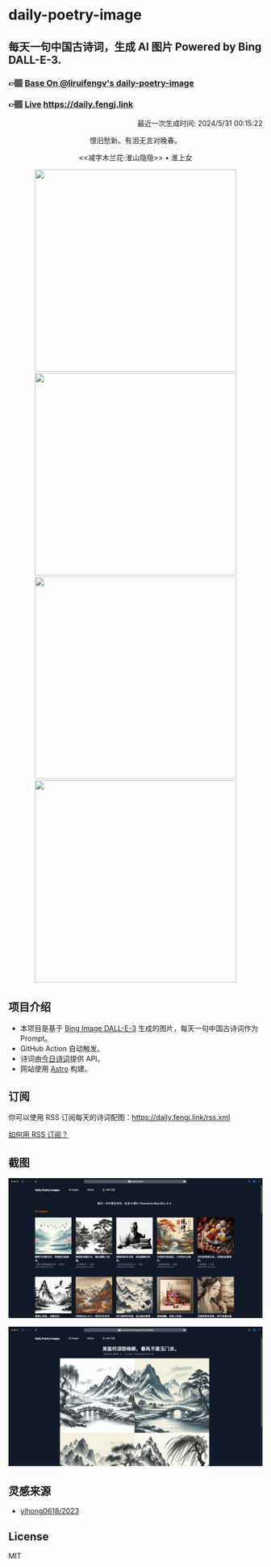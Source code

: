 
# daily-poetry-image

## 每天一句中国古诗词，生成 AI 图片 Powered by Bing DALL-E-3.

### 👉🏽 [Base On @liruifengv's daily-poetry-image](https://github.com/liruifengv/daily-poetry-image)

### 👉🏽 [Live](https://daily.fengj.link) https://daily.fengj.link

<p align="right">
  最近一次生成时间: 2024/5/31 00:15:22
</p>
<p align="center">
恨旧愁新。有泪无言对晚春。
</p>
<p align="center">
<<减字木兰花·淮山隐隐>> • 淮上女
</p>
<p align="center">
<img src="https://tse4.mm.bing.net/th/id/OIG4.UPBopzvVaWCh8lzvl8md" height="400" width="400" />
<img src="https://tse2.mm.bing.net/th/id/OIG4.I.k1QkfnhQWCEpdzFipr" height="400" width="400" />
<img src="https://tse3.mm.bing.net/th/id/OIG4.zz4gW_mt7_txx7WqCahr" height="400" width="400" />
<img src="https://tse2.mm.bing.net/th/id/OIG4.VRp3A3DjG9lP85uHmrC5" height="400" width="400" />
</p>

## 项目介绍

-   本项目是基于 [Bing Image DALL-E-3](https://www.bing.com/images/create) 生成的图片，每天一句中国古诗词作为 Prompt。
-   GitHub Action 自动触发。
-   诗词由[今日诗词](https://www.jinrishici.com/)提供 API。
-   网站使用 [Astro](https://astro.build) 构建。

## 订阅

你可以使用 RSS 订阅每天的诗词配图：https://daily.fengj.link/rss.xml

[如何用 RSS 订阅？](https://zhuanlan.zhihu.com/p/55026716)

## 截图

![图片列表](./screenshots/Snipaste_2023-12-28_21-00-26.png)

![图片详情](./screenshots/Snipaste_2023-12-28_21-00-53.png)

## 灵感来源

-   [yihong0618/2023](https://github.com/yihong0618/2023)

## License

MIT
